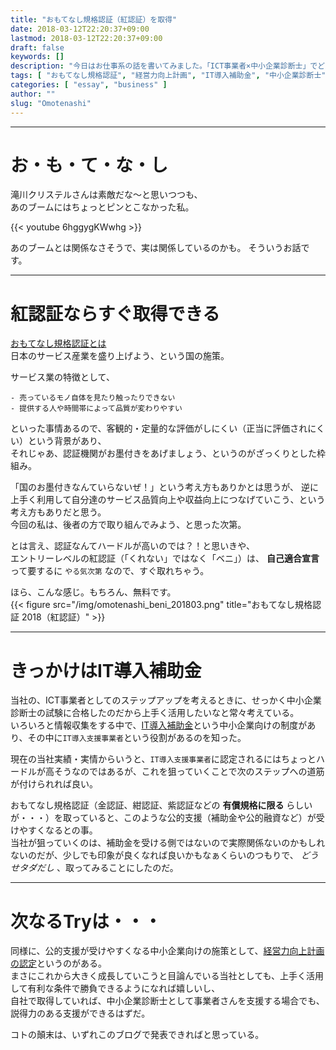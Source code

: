 ```yaml
---
title: "おもてなし規格認証（紅認証）を取得"
date: 2018-03-12T22:20:37+09:00
lastmod: 2018-03-12T22:20:37+09:00
draft: false
keywords: []
description: "今日はお仕事系の話を書いてみました。「ICT事業者×中小企業診断士」でどんな展開を作ることが出来るのか？！試行錯誤の記録。"
tags: [ "おもてなし規格認証", "経営力向上計画", "IT導入補助金", "中小企業診断士" ]
categories: [ "essay", "business" ]
author: ""
slug: "Omotenashi"
---
```


---
# お・も・て・な・し
滝川クリステルさんは素敵だな〜と思いつつも、  
あのブームにはちょっとピンとこなかった私。

{{< youtube 6hggygKWwhg >}}  

あのブームとは関係なさそうで、実は関係しているのかも。
そういうお話です。

---
# 紅認証ならすぐ取得できる

[おもてなし規格認証とは](https://www.service-design.jp/about/)  
日本のサービス産業を盛り上げよう、という国の施策。

サービス業の特徴として、  
```
- 売っているモノ自体を見たり触ったりできない
- 提供する人や時間帯によって品質が変わりやすい
```

といった事情あるので、客観的・定量的な評価がしにくい（正当に評価されにくい）という背景があり、  
それじゃあ、認証機関がお墨付きをあげましょう、というのがざっくりとした枠組み。

「国のお墨付きなんていらないぜ！」という考え方もありかとは思うが、
逆に上手く利用して自分達のサービス品質向上や収益向上につなげていこう、という考え方もありだと思う。  
今回の私は、後者の方で取り組んでみよう、と思った次第。

とは言え、認証なんてハードルが高いのでは？！と思いきや、  
エントリーレベルの紅認証（「くれない」ではなく「ベニ」）は、 **自己適合宣言** って要するに `やる気次第` なので、すぐ取れちゃう。  

ほら、こんな感じ。もちろん、無料です。  
{{< figure src="/img/omotenashi_beni_201803.png" title="おもてなし規格認証 2018（紅認証）" >}}


---
# きっかけはIT導入補助金
当社の、ICT事業者としてのステップアップを考えるときに、せっかく中小企業診断士の試験に合格したのだから上手く活用したいなと常々考えている。  
いろいろと情報収集をする中で、[IT導入補助金](https://www.it-hojo.jp/)という中小企業向けの制度があり、その中に`IT導入支援事業者`という役割があるのを知った。  

現在の当社実績・実情からいうと、`IT導入支援事業者`に認定されるにはちょっとハードルが高そうなのではあるが、これを狙っていくことで次のステップへの道筋が付けられれば良い。

おもてなし規格認証（金認証、紺認証、紫認証などの **有償規格に限る** らしいが・・・）を取っていると、このような公的支援（補助金や公的融資など）が受けやすくなるとの事。  
当社が狙っていくのは、補助金を受ける側ではないので実際関係ないのかもしれないのだが、少しでも印象が良くなれば良いかもなぁくらいのつもりで、 *どうせタダだし* 、取ってみることにしたのだ。

---
# 次なるTryは・・・
同様に、公的支援が受けやすくなる中小企業向けの施策として、[経営力向上計画の認定](http://www.chusho.meti.go.jp/keiei/kyoka/)というのがある。  
まさにこれから大きく成長していこうと目論んでいる当社としても、上手く活用して有利な条件で勝負できるようになれば嬉しいし、  
自社で取得していれば、中小企業診断士として事業者さんを支援する場合でも、説得力のある支援ができるはずだ。

コトの顛末は、いずれこのブログで発表できればと思っている。

